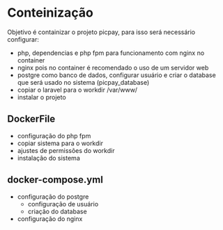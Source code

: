 # Conteinização
Objetivo é containizar o projeto picpay, para isso será necessário configurar:
- php, dependencias e php fpm para funcionamento com nginx no container
- nginx pois no container é recomendado o uso de um servidor web
- postgre como banco de dados, configurar usuário e criar o database que será usado no sistema (picpay_database)
- copiar o laravel para o workdir /var/www/
- instalar o projeto

## DockerFile
- configuração do php fpm 
- copiar sistema para o workdir
- ajustes de permissões do workdir
- instalação do sistema

## docker-compose.yml
- configuração do postgre
    - configuração de usuário
    - criação do database
- configuração do nginx

